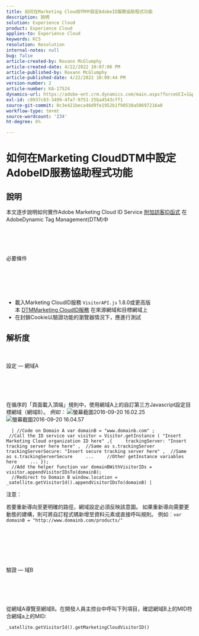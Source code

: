 ```yaml
---
title: 如何在Marketing CloudDTM中設定AdobeID服務協助程式功能
description: 說明
solution: Experience Cloud
product: Experience Cloud
applies-to: Experience Cloud
keywords: KCS
resolution: Resolution
internal-notes: null
bug: false
article-created-by: Roxann McGlumphy
article-created-date: 4/22/2022 10:07:06 PM
article-published-by: Roxann McGlumphy
article-published-date: 4/22/2022 10:09:44 PM
version-number: 2
article-number: KA-17524
dynamics-url: https://adobe-ent.crm.dynamics.com/main.aspx?forceUCI=1&pagetype=entityrecord&etn=knowledgearticle&id=2ac6a38a-88c2-ec11-983e-0022480abde0
exl-id: c8937c83-3499-4fa7-9751-25ba4543cff1
source-git-commit: 0c3e421beca46d9fe1952b1f98538a50697216a0
workflow-type: tm+mt
source-wordcount: '234'
ht-degree: 6%

---
```


# 如何在Marketing CloudDTM中設定AdobeID服務協助程式功能

## 說明


本文逐步說明如何實作Adobe Marketing Cloud ID Service [附加訪客ID函式](https://marketing.adobe.com/resources/help/zh_TW/mcvid/mcvid-appendvisitorid.html) 在AdobeDynamic Tag Management(DTM)中
<br><br><br><br> <br><br>必要條件<br><br><br><br> <br><br>
- 載入Marketing CloudID服務 `VisitorAPI.js` 1.8.0或更高版本 [DTMMarketing CloudID服務](https://marketing.adobe.com/resources/help/en_US/mcvid/mcvid-dtm-implement.html) 在來源網域和目標網域上
- 在封鎖Cookie以驗證功能的瀏覽器情況下，應進行測試



## 解析度

<br><br>設定 — 網域A<br><br><br><br> <br><br>
在循序的「頁面載入頂端」規則中，使用網域A上的自訂第三方Javascript設定目標網域（網域B）。 *例如：*
![螢幕截圖2016-09-20 16.02.25](https://helpx.adobe.com/content/dam/help/en/dtm/kb/how-to-set-marketing-cloud-id-service-helper-function-in-adobe-d/jcr%3acontent/main-pars/image/Screenshot%202016-09-20%2016.02.25.png "螢幕截圖2016-09-20 16.02.25")![螢幕截圖2016-09-20 16.04.57](https://helpx.adobe.com/content/dam/help/en/dtm/kb/how-to-set-marketing-cloud-id-service-helper-function-in-adobe-d/jcr%3acontent/main-pars/image_1393293752/Screenshot%202016-09-20%2016.04.57.png "螢幕截圖2016-09-20 16.04.57")

```
  | //Code on Domain A var domainB = "www.domainb.com" ;
 //Call the ID service var visitor = Visitor.getInstance ( "Insert Marketing Cloud organization ID here" ,{     trackingServer: "Insert tracking server here here" ,  //Same as s.trackingServer     trackingServerSecure: "Insert secure tracking server here" ,  //Same as s.trackingServerSecure     ...     //Other getInstance variables here     ... });
  //Add the helper function var domainBWithVisitorIDs = visitor.appendVisitorIDsTo(domainB);
  //Redirect to Domain B window.location = _satellite.getVisitorId().appendVisitorIDsTo(domainB) |
```


注意：

若要重新導向至更明確的路徑，網域設定必須反映該意圖。 如果重新導向需要更動態的建構，則可將自訂程式碼新增至資料元素或直接呼叫規則。 例如︰`var domainB = "http://www.domainb.com/products/"`


<br><br><br><br> <br><br>驗證 — 域B<br><br><br><br> <br><br>
從網域A導覽至網域B。在開發人員主控台中呼叫下列項目，確認網域B上的MID符合網域a上的MID:

`_satellite.getVisitorId().getMarketingCloudVisitorID()`
